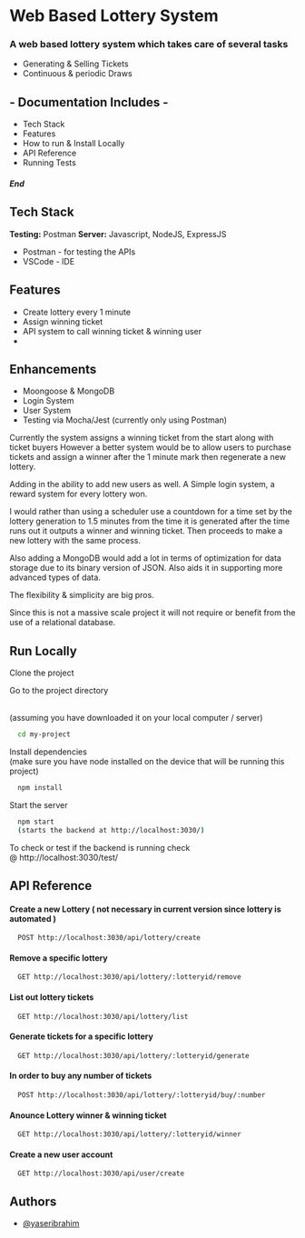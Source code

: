 # Web Based Lottery System


### A web based lottery system which takes care of several tasks
- Generating & Selling Tickets
- Continuous & periodic Draws


## - Documentation Includes -
- Tech Stack
- Features
- How to run & Install Locally
- API Reference
- Running Tests
##### End


## Tech Stack

**Testing:** Postman
**Server:** Javascript, NodeJS, ExpressJS

- Postman - for testing the APIs
- VSCode - IDE 



## Features

- Create lottery every 1 minute
- Assign winning ticket
- API system to call winning ticket & winning user
- 


## Enhancements

- Moongoose & MongoDB
- Login System
- User System
- Testing via Mocha/Jest (currently only using Postman)



Currently the system assigns a winning ticket from the start along with ticket buyers
However a better system would be to allow users to purchase tickets and assign a winner after the 1 minute mark then regenerate a new lottery.

Adding in the ability to add new users as well. A Simple login system, a reward system for every lottery won. 

I would rather than using a scheduler use a countdown for a time set by the lottery generation to 1.5 minutes from the time it is generated after the time runs out it outputs a winner and winning ticket.
Then proceeds to make a new lottery with the same process. 

Also adding a MongoDB would add a lot in terms of optimization for data storage due to its binary version of JSON. Also aids it in supporting more advanced types of data.

The flexibility & simplicity are big pros.

Since this is not a massive scale project it will not require or benefit from the use of a relational database.







## Run Locally


Clone the project


Go to the project directory

\
(assuming you have downloaded it on your local computer / server)
```bash
  cd my-project
```


Install dependencies
\
(make sure you have node installed on the device that will be running this project)

```bash
  npm install
```


Start the server

```bash
  npm start
  (starts the backend at http://localhost:3030/)
```

To check or test
if the backend is running check 
\
@ http://localhost:3030/test/



## API Reference


#### Create a new Lottery ( not necessary in current version since lottery is automated )

```http
  POST http://localhost:3030/api/lottery/create
```


#### Remove a specific lottery

```http
  GET http://localhost:3030/api/lottery/:lotteryid/remove
```


#### List out lottery tickets

```http
  GET http://localhost:3030/api/lottery/list
```


#### Generate tickets for a specific lottery

```http
  GET http://localhost:3030/api/lottery/:lotteryid/generate
```



#### In order to buy any number of tickets

```http
  POST http://localhost:3030/api/lottery/:lotteryid/buy/:number
```




#### Anounce Lottery winner & winning ticket

```http
  GET http://localhost:3030/api/lottery/:lotteryid/winner
```



#### Create a new user account

```http
  GET http://localhost:3030/api/user/create
```




## Authors

- [@yaseribrahim](https://www.github.com/yessur3808)